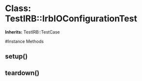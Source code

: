 # Class: TestIRB::IrbIOConfigurationTest
**Inherits:** TestIRB::TestCase
    




#Instance Methods
## setup() [](#method-i-setup)

## teardown() [](#method-i-teardown)

